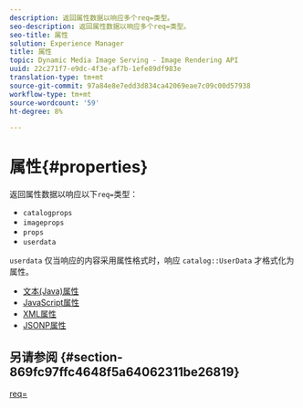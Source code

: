 ```yaml
---
description: 返回属性数据以响应多个req=类型。
seo-description: 返回属性数据以响应多个req=类型。
seo-title: 属性
solution: Experience Manager
title: 属性
topic: Dynamic Media Image Serving - Image Rendering API
uuid: 22c271f7-e9dc-4f3e-af7b-1efe89df983e
translation-type: tm+mt
source-git-commit: 97a84e8e7edd3d834ca42069eae7c09c00d57938
workflow-type: tm+mt
source-wordcount: '59'
ht-degree: 8%

---
```



# 属性{#properties}

返回属性数据以响应以下`req=`类型：

* `catalogprops`
* `imageprops`
* `props`
* `userdata`

`userdata` 仅当响应的内容采用属性格式时，响应 `catalog::UserData` 才格式化为属性。

* [文本(Java)属性](r-text-java-properties.md)
* [JavaScript属性](r-javascript-properties.md)
* [XML属性](r-xml-properties.md)
* [JSONP属性](r-json-properties.md)


## 另请参阅 {#section-869fc97ffc4648f5a64062311be26819}

[req=](../../../../../../is-api/http-ref/image-serving-api-ref/c-http-protocol-reference/c-command-reference/r-req/r-req.md#reference-907cdb4a97034db7ad94695f25552e76)
